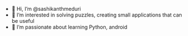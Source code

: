 - 👋 Hi, I’m @sashikanthmeduri
- 👀 I’m interested in solving puzzles, creating small applications that can be useful
- 🌱 I’m passionate about learning Python, android

<!---
sashikanthmeduri/sashikanthmeduri is a ✨ special ✨ repository because its `README.md` (this file) appears on your GitHub profile.
You can click the Preview link to take a look at your changes.
--->
